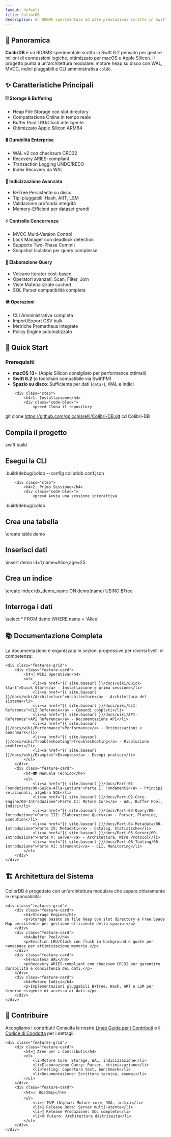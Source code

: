 ```yaml
---
layout: default
title: ColibrDB
description: Un RDBMS sperimentale ad alte prestazioni scritto in Swift 6.2
---
```


<!-- Overview Section -->
<section id="overview" class="section">
    <h2>🎯 Panoramica</h2>
    <p><strong>ColibrDB</strong> è un RDBMS sperimentale scritto in Swift 6.2 pensato per gestire milioni di connessioni logiche, ottimizzato per macOS e Apple Silicon. Il progetto punta a un'architettura modulare: motore heap su disco con WAL, MVCC, indici pluggabili e CLI amministrativa <code>coldb</code>.</p>
</section>

<!-- Features Section -->
<section id="features" class="section">
    <h2>✨ Caratteristiche Principali</h2>
    <div class="features-grid">
        <div class="feature-card">
            <h4>🗄️ Storage & Buffering</h4>
            <ul>
                <li>Heap File Storage con slot directory</li>
                <li>Compattazione Online in tempo reale</li>
                <li>Buffer Pool LRU/Clock intelligente</li>
                <li>Ottimizzato Apple Silicon ARM64</li>
            </ul>
        </div>
        <div class="feature-card">
            <h4>🔒 Durabilità Enterprise</h4>
            <ul>
                <li>WAL v2 con checksum CRC32</li>
                <li>Recovery ARIES-compliant</li>
                <li>Transaction Logging UNDO/REDO</li>
                <li>Index Recovery da WAL</li>
            </ul>
        </div>
        <div class="feature-card">
            <h4>🚀 Indicizzazione Avanzata</h4>
            <ul>
                <li>B+Tree Persistente su disco</li>
                <li>Tipi pluggabili: Hash, ART, LSM</li>
                <li>Validazione profonda integrità</li>
                <li>Memory-Efficient per dataset grandi</li>
            </ul>
        </div>
        <div class="feature-card">
            <h4>⚡ Controllo Concorrenza</h4>
            <ul>
                <li>MVCC Multi-Version Control</li>
                <li>Lock Manager con deadlock detection</li>
                <li>Supporto Two-Phase Commit</li>
                <li>Snapshot Isolation per query complesse</li>
            </ul>
        </div>
        <div class="feature-card">
            <h4>🧠 Elaborazione Query</h4>
            <ul>
                <li>Volcano Iterator cost-based</li>
                <li>Operatori avanzati: Scan, Filter, Join</li>
                <li>Viste Materializzate cached</li>
                <li>SQL Parser compatibilità completa</li>
            </ul>
        </div>
        <div class="feature-card">
            <h4>🛠️ Operazioni</h4>
            <ul>
                <li>CLI Amministrativa completa</li>
                <li>Import/Export CSV bulk</li>
                <li>Metriche Prometheus integrate</li>
                <li>Policy Engine automatizzato</li>
            </ul>
        </div>
    </div>
</section>

<!-- Quick Start Section -->
<section id="quick-start" class="section">
    <h2>🚀 Quick Start</h2>
    <div class="quick-start">
        <h3>Prerequisiti</h3>
        <ul>
            <li><strong>macOS 13+</strong> (Apple Silicon consigliato per performance ottimali)</li>
            <li><strong>Swift 6.2</strong> (o toolchain compatibile via SwiftPM)</li>
            <li><strong>Spazio su disco</strong>: Sufficiente per dati (<code>data/</code>), WAL e indici</li>
        </ul>

        <div class="step">
            <h4>1. Installazione</h4>
            <div class="code-block">
                <pre># Clona il repository
git clone https://github.com/gpicchiarelli/Colibri-DB.git
cd Colibri-DB

# Compila il progetto
swift build

# Esegui la CLI
.build/debug/coldb --config colibridb.conf.json</pre>
            </div>
        </div>

        <div class="step">
            <h4>2. Prima Sessione</h4>
            <div class="code-block">
                <pre># Avvia una sessione interattiva
.build/debug/coldb

# Crea una tabella
\create table demo

# Inserisci dati
\insert demo id=1,name=Alice,age=25

# Crea un indice
\create index idx_demo_name ON demo(name) USING BTree

# Interroga i dati
\select * FROM demo WHERE name = 'Alice'</pre>
            </div>
        </div>
    </div>
</section>

<!-- Documentation Section -->
<section id="documentation" class="section">
    <h2>📚 Documentazione Completa</h2>
    <p>La documentazione è organizzata in sezioni progressive per diversi livelli di competenza:</p>
    
    <div class="features-grid">
        <div class="feature-card">
            <h4>🚀 Wiki Operativa</h4>
            <ul>
                <li><a href="{{ site.baseurl }}/docs/wiki/Quick-Start">Quick Start</a> - Installazione e prima sessione</li>
                <li><a href="{{ site.baseurl }}/docs/wiki/Architecture">Architecture</a> - Architettura del sistema</li>
                <li><a href="{{ site.baseurl }}/docs/wiki/CLI-Reference">CLI Reference</a> - Comandi completi</li>
                <li><a href="{{ site.baseurl }}/docs/wiki/API-Reference">API Reference</a> - Documentazione API</li>
                <li><a href="{{ site.baseurl }}/docs/wiki/Performance">Performance</a> - Ottimizzazioni e benchmark</li>
                <li><a href="{{ site.baseurl }}/docs/wiki/Troubleshooting">Troubleshooting</a> - Risoluzione problemi</li>
                <li><a href="{{ site.baseurl }}/docs/wiki/Examples">Examples</a> - Esempi pratici</li>
            </ul>
        </div>
        <div class="feature-card">
            <h4>🎓 Manuale Tecnico</h4>
            <ul>
                <li><a href="{{ site.baseurl }}/docs/Part-01-Foundations/00-Guida-Alla-Lettura">Parte I: Fondamenti</a> - Principi relazionali, algebra SQL</li>
                <li><a href="{{ site.baseurl }}/docs/Part-02-Core-Engine/00-Introduzione">Parte II: Motore Core</a> - WAL, Buffer Pool, Indici</li>
                <li><a href="{{ site.baseurl }}/docs/Part-03-Query/00-Introduzione">Parte III: Elaborazione Query</a> - Parser, Planning, Execution</li>
                <li><a href="{{ site.baseurl }}/docs/Part-04-Metadata/00-Introduzione">Parte IV: Metadati</a> - Catalog, Statistiche</li>
                <li><a href="{{ site.baseurl }}/docs/Part-05-Server/00-Introduzione">Parte V: Server</a> - Architettura, Wire Protocol</li>
                <li><a href="{{ site.baseurl }}/docs/Part-06-Tooling/00-Introduzione">Parte VI: Strumenti</a> - CLI, Monitoring</li>
            </ul>
        </div>
    </div>
</section>

<!-- Architecture Section -->
<section id="architecture" class="section">
    <h2>🏗️ Architettura del Sistema</h2>
    <p>ColibrDB è progettato con un'architettura modulare che separa chiaramente le responsabilità:</p>
    
    <div class="features-grid">
        <div class="feature-card">
            <h4>Storage Engine</h4>
            <p>Storage basato su file heap con slot directory e Free Space Map persistente per gestione efficiente dello spazio.</p>
        </div>
        <div class="feature-card">
            <h4>Buffer Pool</h4>
            <p>Eviction LRU/Clock con flush in background e quote per namespace per ottimizzazione memoria.</p>
        </div>
        <div class="feature-card">
            <h4>Sistema WAL</h4>
            <p>Recovery ARIES-compliant con checksum CRC32 per garantire durabilità e consistenza dei dati.</p>
        </div>
        <div class="feature-card">
            <h4>Motore Indici</h4>
            <p>Implementazioni pluggabili B+Tree, Hash, ART e LSM per diverse esigenze di accesso ai dati.</p>
        </div>
    </div>
</section>

<!-- Contributing Section -->
<section id="contributing" class="section">
    <h2>🤝 Contribuire</h2>
    <p>Accogliamo i contributi! Consulta le nostre <a href="https://github.com/gpicchiarelli/Colibri-DB/blob/main/CONTRIBUTING.md">Linee Guida per i Contributi</a> e il <a href="https://github.com/gpicchiarelli/Colibri-DB/blob/main/CODE_OF_CONDUCT.md">Codice di Condotta</a> per i dettagli.</p>
    
    <div class="features-grid">
        <div class="feature-card">
            <h4>🔧 Aree per i Contributi</h4>
            <ul>
                <li>Motore Core: Storage, WAL, indicizzazione</li>
                <li>Elaborazione Query: Parser, ottimizzazione</li>
                <li>Testing: Copertura test, benchmark</li>
                <li>Documentazione: Scrittura tecnica, esempi</li>
            </ul>
        </div>
        <div class="feature-card">
            <h4>📈 Roadmap</h4>
            <ul>
                <li>✅ MVP (Alpha): Motore core, WAL, indici</li>
                <li>🔄 Release Beta: Server multi-utente</li>
                <li>🚀 Release Produzione: SQL completo</li>
                <li>🌐 Futuro: Architettura distribuita</li>
            </ul>
        </div>
    </div>
</section>
